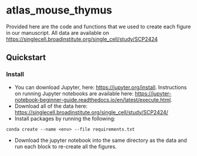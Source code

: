 # atlas_mouse_thymus

Provided here are the code and functions that we used to create each figure in our manuscript. All data are available on https://singlecell.broadinstitute.org/single_cell/study/SCP2424

## Quickstart
### Install
- You can download Jupyter, here: https://jupyter.org/install. Instructions on running Jupyter notebooks are available here: https://jupyter-notebook-beginner-guide.readthedocs.io/en/latest/execute.html.
- Download all of the data here: https://singlecell.broadinstitute.org/single_cell/study/SCP2424/
- Install packages by running the following:
```shell
conda create --name <env> --file requirements.txt
```
- Download the jupyter notebook into the same directory as the data and run each block to re-create all the figures.
